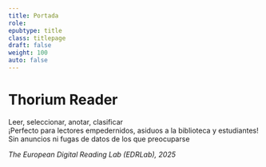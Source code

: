 ```yaml
---
title: Portada
role: 
epubtype: title
class: titlepage
draft: false
weight: 100
auto: false
---
```


# Thorium Reader

Leer, seleccionar, anotar, clasificar<br/>
¡Perfecto para lectores empedernidos, asiduos a la biblioteca y estudiantes!<br/>
Sin anuncios ni fugas de datos de los que preocuparse

*The European Digital Reading Lab (EDRLab), 2025*